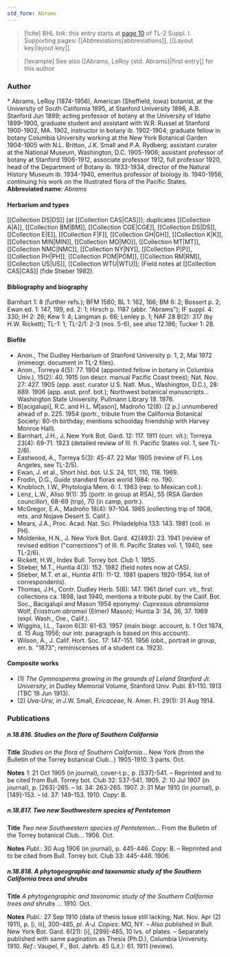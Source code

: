 ```yaml
---
std_form: Abrams
---
```


> [!cite] BHL link: this entry starts at [page 10](https://www.biodiversitylibrary.org/page/33264765) of TL-2 Suppl. I.
> Supporting pages: [[Abbreviations|abbreviations]], [[Layout key|layout key]].

> [!example] See also [[Abrams, LeRoy {std. Abrams}|first entry]] for this author

### Author

\* Abrams, LeRoy (1874-1956), American (Sheffield, Iowa) botanist, at the University of South California 1895, at Stanford University 1896, A.B. Stanford Jun 1899; acting professor of botany at the University of Idaho 1899-1900, graduate student and assistant with W.R. Russel at Stanford 1900-1902, MA. 1902, instructor in botany ib. 1902-1904; graduate fellow in botany Columbia University working at the New York Botanical Garden 1904-1905 with N.L. Britton, J.K. Small and P.A. Rydberg; assistant curator at the National Museum, Washington, D.C. 1905-1906; assistant professor of botany at Stanford 1906-1912, associate professor 1912, full professor 1920, head of the Department of Botany ib. 1933-1934, director of the Natural History Museum ib. 1934-1940, emeritus professor of biology ib. 1940-1956, continuing his work on the Illustrated flora of the Pacific States. 
**Abbreviated name**: *Abrams*

#### Herbarium and types

[[Collection DS|DS]] (at [[Collection CAS|CAS]]); duplicates [[Collection A|A]], [[Collection BM|BM]], [[Collection CGE|CGE]], [[Collection DS|DS]], [[Collection E|E]], [[Collection F|F]], [[Collection GH|GH]], [[Collection K|K]], [[Collection MIN|MIN]], [[Collection MO|MO]], [[Collection MT|MT]], [[Collection NMC|NMC]], [[Collection NY|NY]], [[Collection P|P]], [[Collection PH|PH]], [[Collection POM|POM]], [[Collection RM|RM]], [[Collection US|US]], [[Collection WTU|WTU]]; (Field notes at [[Collection CAS|CAS]] (fide Stieber 1982).

#### Bibliography and biography

Barnhart 1: 8 (further refs.); BFM 1580; BL 1: 162, 166; BM 6: 2; Bossert p. 2; Ewan ed. 1: 147, 199, ed. 2: 1; Hirsch p. 1187 (abbr. "Abrams"); IF suppl. 4: 330; IH 2: 26; Kew 1: 4; Langman p. 66; Lenley p. 1; NAF 28 B(2): 317 (by H.W. Rickett); TL-1: 1; TL-2/1: 2-3 (nos. 5-6), see also 12.186; Tucker 1: 28.

#### Biofile

- Anon., The Dudley Herbarium of Stanford University p. 1, 2, Mai 1972 (mimeogr. document in TL-2 files).
- Anon., Torreya 4(5): 77. 1904 (appointed fellow in botany in Columbia Univ.), 15(2): 40. 1915 (on descr. manual Pacific Coast trees); Nat. Nov. 27: 427. 1905 (app. asst. curator U.S. Natl. Mus., Washington, D.C.), 28: 889. 1906 (app. asst. prof. bot.); Northwest botanical manuscripts... Washington State University, Pullmann Library 19. 1976.
- B\[acigalupi\], R.C. and H.L. M\[ason\], Madroño 12(8): \[2 p.\] unnumbered ahead of p. 225. 1954 (portr., tribute from the California Botanical Society: 80-th birthday; mentions schoolday friendship with Harvey Monroe Hall).
- Barnhart, J.H., J. New York Bot. Gard. 12: 117. 1911 (curr. vit.); Torreya 23(4): 69-71. 1923 (detailed review of Ill. fl. Pacific States vol. 1, see TL-2/6).
- Eastwood, A., Torreya 5(3): 45-47. 22 Mar 1905 (review of Fl. Los Angeles, see TL-2/5).
- Ewan, J. et al., Short hist. bot. U.S. 24, 101, 110, 118. 1969.
- Frodin, D.G., Guide standard floras world 1984: no. 190.
- Knobloch, I.W., Phytologia Mem. 6: 1. 1983 (rep. to Mexican coll.).
- Lenz, L.W., Aliso 9(1): 35 (portr. in group at RSA), 55 (RSA Garden councillor), 68-69 (trip), 70 (in camp, portr.).
- McGregor, E.A., Madroño 18(4): 97-104. 1965 (collecting trip of 1908, mts. and Nojave Desert S. Calif.).
- Mears, J.A., Proc. Acad. Nat. Sci. Philadelphia 133: 143. 1981 (coll. in PH).
- Moldenke, H.N., J. New York Bot. Gard. 42(493): 23. 1941 (review of revised edition ("corrections") of Ill. fl. Pacific States vol. 1, 1940, see TL-2/6).
- Rickett, H.W., Index Bull. Torrey bot. Club 1. 1955.
- Stieber, M.T., Huntia 4(3): 152. 1982 (field notes now at CAS).
- Stieber, M.T. et al., Huntia 4(1): 11-12. 1981 (papers 1920-1954, list of correspondents).
- Thomas, J.H., Contr. Dudley Herb. 5(6): 147. 1961 (brief curr. vit., first collections ca. 1898, last 1940, mentions a tribute publ. by the Calif. Bot. Soc., Bacigalupi and Mason 1954 eponymy: *Cupressus abramsiana* Wolf, *Eriastrum abramsii* (Elmer) Mason); Huntia 3: 34, 36, 37. 1969 (expl. Wash., Ore., Calif.).
- Wiggins, I.L., Taxon 6(3): 61-63. 1957 (main biogr. account, b. 1 Oct 1874, d. 15 Aug 1956; our intr. paragraph is based on this account).
- Wilson, A., J. Calif. Hort. Soc. 17: 147-151. 1956 (obit., portrait in group, err. b. "1873"; reminiscenses of a student ca. 1923).

#### Composite works

- (1) *The Gymnosperms growing in the grounds of Leland Stanford Jr. University*, *in* Dudley Memorial Volume, Stanford Univ. Publ. 81-110. 1913 (TBC 18 Jun 1913).
- (2) *Uva-Ursi*, *in* J.W. Small, *Ericaceae*, N. Amer. Fl. 29(1): 31 Aug 1914.

### Publications

##### n.18.816. Studies on the flora of Southern California

**Title**
*Studies on the flora of Southern California*... New York (from the Bulletin of the Torrey botanical Club...) 1905-1910. 3 parts. Oct.

**Notes**
*1*: 21 Oct 1905 (in journal), cover-t.p., p. \[537\]-541. – Reprinted and to be cited from Bull. Torrey bot. Club 32: 537-541. 1905.
*2*: 10 Jul 1907 (in journal), p. \[263\]-265. – Id. 34: 263-265. 1907.
*3*: 31 Mar 1910 (in journal), p. \[149\]-153. – Id. 37: 149-153. 1910.
*Copy*: B.

##### n.18.817. Two new Southwestern species of Pentstemon

**Title**
*Two new Southwestern species of Pentstemon*... From the Bulletin of the Torrey botanical Club... 1906. Oct.

**Notes**
*Publ*.: 30 Aug 1906 (in journal), p. 445-446. *Copy*: B. – Reprinted and to be cited from Bull. Torrey bot. Club 33: 445-446. 1906.

##### n.18.818. A phytogeographic and taxonomic study of the Southern California trees and shrubs

**Title**
*A phytogeographic and taxonomic study of the Southern California trees and shrubs* ... 1910. Oct.

**Notes**
*Publ*.: 27 Sep 1910 (data of thesis issue still lacking; Nat. Nov. Apr (2) 1911), p. \[i, iii\], 300-485, *pl. A-J. Copies*: MO, NY. – Also published in Bull. New York Bot. Gard. 6(21): \[i\], \[299\]-485, 10 lvs. of plates. – Separately published with same pagination as Thesis (Ph.D.), Columbia University. 1910.
*Ref*.: Vaupel, F., Bot. Jahrb. 45 (Lit.): 61. 1911 (review).

